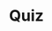 ---
title: "Quiz"
passing_percentage: 70
layout: "test"
type: "test"
questions:
  - id: "q1"
    text: "What is the default Kubernetes service type for the Istio Ingress Gateway?"
    type: "single-answer"
    marks: 2
    options:
      - id: "a"
        text: "ClusterIP"
      - id: "b"
        text: "LoadBalancer (or NodePort)"
        is_correct: true
      - id: "c"
        text: "ExternalName"
  - id: "q2"
    text: "Which Istio resources are required to expose services through the Ingress Gateway? (Select all that apply)"
    type: "multiple-answers"
    marks: 2
    options:
      - id: "a"
        text: "Istio Gateway"
        is_correct: true
      - id: "b"
        text: "Istio VirtualService"
        is_correct: true
      - id: "c"
        text: "DestinationRule for service subsets"
        is_correct: true
  - id: "q3"
    text: "What port is typically used to access Envoy proxy admin interface?" 
    type: "short_answer" 
    marks: 2
    correct_answer: "15000" 
---